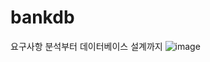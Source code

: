 # bankdb
요구사항 분석부터 데이터베이스 설계까지
![image](https://user-images.githubusercontent.com/76391989/204200534-ff733926-662d-4ebd-9a78-0c231a23053d.png)
